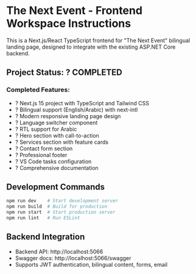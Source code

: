 # The Next Event - Frontend Workspace Instructions

This is a Next.js/React TypeScript frontend for "The Next Event" bilingual landing page, designed to integrate with the existing ASP.NET Core backend.

## Project Status: ? COMPLETED

### Completed Features:
- ? Next.js 15 project with TypeScript and Tailwind CSS
- ? Bilingual support (English/Arabic) with next-intl
- ? Modern responsive landing page design
- ? Language switcher component
- ? RTL support for Arabic
- ? Hero section with call-to-action
- ? Services section with feature cards
- ? Contact form section
- ? Professional footer
- ? VS Code tasks configuration
- ? Comprehensive documentation

## Development Commands
```bash
npm run dev    # Start development server
npm run build  # Build for production
npm run start  # Start production server
npm run lint   # Run ESLint
```

## Backend Integration
- Backend API: http://localhost:5066
- Swagger docs: http://localhost:5066/swagger
- Supports JWT authentication, bilingual content, forms, email
